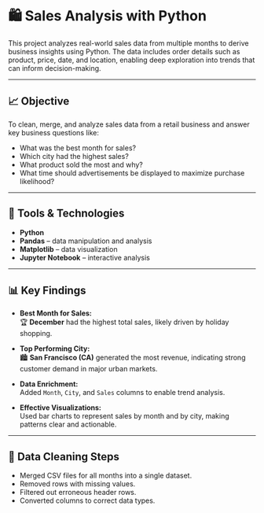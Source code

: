 # 🛍️ Sales Analysis with Python

This project analyzes real-world sales data from multiple months to derive business insights using Python. The data includes order details such as product, price, date, and location, enabling deep exploration into trends that can inform decision-making.

---

## 📈 Objective

To clean, merge, and analyze sales data from a retail business and answer key business questions like:

- What was the best month for sales?
- Which city had the highest sales?
- What product sold the most and why?
- What time should advertisements be displayed to maximize purchase likelihood?

---

## 🧰 Tools & Technologies

- **Python**
- **Pandas** – data manipulation and analysis
- **Matplotlib** – data visualization
- **Jupyter Notebook** – interactive analysis

---

## 📊 Key Findings

- **Best Month for Sales:**  
  🏆 **December** had the highest total sales, likely driven by holiday shopping.

- **Top Performing City:**  
  🏙️ **San Francisco (CA)** generated the most revenue, indicating strong customer demand in major urban markets.

- **Data Enrichment:**  
  Added `Month`, `City`, and `Sales` columns to enable trend analysis.

- **Effective Visualizations:**  
  Used bar charts to represent sales by month and by city, making patterns clear and actionable.

---

## 🧹 Data Cleaning Steps

- Merged CSV files for all months into a single dataset.
- Removed rows with missing values.
- Filtered out erroneous header rows.
- Converted columns to correct data types.
